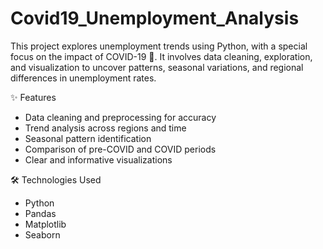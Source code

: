 # Covid19_Unemployment_Analysis

This project explores unemployment trends using Python, with a special focus on the impact of COVID-19 🦠.
It involves data cleaning, exploration, and visualization to uncover patterns, seasonal variations, and regional differences in unemployment rates.

✨ Features

- Data cleaning and preprocessing for accuracy
- Trend analysis across regions and time
- Seasonal pattern identification
- Comparison of pre-COVID and COVID periods
- Clear and informative visualizations


🛠️ Technologies Used

- Python
- Pandas
- Matplotlib
- Seaborn


